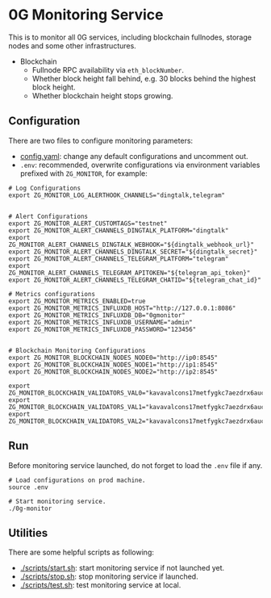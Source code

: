 # 0G Monitoring Service

This is to monitor all 0G services, including blockchain fullnodes, storage nodes and some other infrastructures.

- Blockchain
    - Fullnode RPC availability via `eth_blockNumber`.
    - Whether block height fall behind, e.g. 30 blocks behind the highest block height.
    - Whether blockchain height stops growing.

## Configuration

There are two files to configure monitoring parameters:

- [config.yaml](./config.yaml): change any default configurations and uncomment out.
- `.env`: recommended, overwrite configurations via environment variables prefixed with `ZG_MONITOR`, for example:

```shell
# Log Configurations
export ZG_MONITOR_LOG_ALERTHOOK_CHANNELS="dingtalk,telegram"


# Alert Configurations
export ZG_MONITOR_ALERT_CUSTOMTAGS="testnet"
export ZG_MONITOR_ALERT_CHANNELS_DINGTALK_PLATFORM="dingtalk"
export ZG_MONITOR_ALERT_CHANNELS_DINGTALK_WEBHOOK="${dingtalk_webhook_url}"
export ZG_MONITOR_ALERT_CHANNELS_DINGTALK_SECRET="${dingtalk_secret}"
export ZG_MONITOR_ALERT_CHANNELS_TELEGRAM_PLATFORM="telegram"
export ZG_MONITOR_ALERT_CHANNELS_TELEGRAM_APITOKEN="${telegram_api_token}"
export ZG_MONITOR_ALERT_CHANNELS_TELEGRAM_CHATID="${telegram_chat_id}"

# Metrics configurations
export ZG_MONITOR_METRICS_ENABLED=true
export ZG_MONITOR_METRICS_INFLUXDB_HOST="http://127.0.0.1:8086"
export ZG_MONITOR_METRICS_INFLUXDB_DB="0gmonitor"
export ZG_MONITOR_METRICS_INFLUXDB_USERNAME="admin"
export ZG_MONITOR_METRICS_INFLUXDB_PASSWORD="123456"


# Blockchain Monitoring Configurations
export ZG_MONITOR_BLOCKCHAIN_NODES_NODE0="http://ip0:8545"
export ZG_MONITOR_BLOCKCHAIN_NODES_NODE1="http://ip1:8545"
export ZG_MONITOR_BLOCKCHAIN_NODES_NODE2="http://ip2:8545"

export ZG_MONITOR_BLOCKCHAIN_VALIDATORS_VAL0="kavavalcons17metfygkc7aezdrx6aucnpsh7ggh4lrhrawj66"
export ZG_MONITOR_BLOCKCHAIN_VALIDATORS_VAL1="kavavalcons17metfygkc7aezdrx6aucnpsh7ggh4lrhrawj67"
export ZG_MONITOR_BLOCKCHAIN_VALIDATORS_VAL2="kavavalcons17metfygkc7aezdrx6aucnpsh7ggh4lrhrawj68"
```

## Run

Before monitoring service launched, do not forget to load the `.env` file if any.

```shell
# Load configurations on prod machine.
source .env

# Start monitoring service.
./0g-monitor
```

## Utilities

There are some helpful scripts as following:

- [./scripts/start.sh](./scripts/start.sh): start monitoring service if not launched yet.
- [./scripts/stop.sh](./scripts/stop.sh): stop monitoring service if launched.
- [./scripts/test.sh](./scripts/test.sh): test monitoring service at local.
